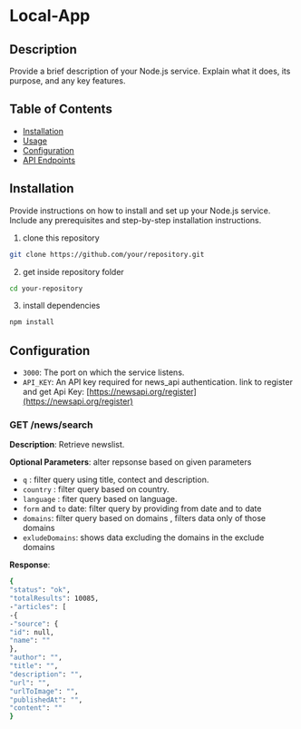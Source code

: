 # Local-App

## Description

Provide a brief description of your Node.js service. Explain what it does, its purpose, and any key features.

## Table of Contents

- [Installation](#installation)
- [Usage](#usage)
- [Configuration](#configuration)
- [API Endpoints](#api-endpoints)

## Installation

Provide instructions on how to install and set up your Node.js service. Include any prerequisites and step-by-step installation instructions.

1. clone this repository 
```bash
git clone https://github.com/your/repository.git
```
2. get inside repository folder
```bash
cd your-repository
```
3. install dependencies
```bash
npm install
```

## Configuration 
- `3000`: The port on which the service listens.
- `API_KEY`: An API key required for news_api authentication. link to register and get Api Key: [https://newsapi.org/register](https://newsapi.org/register) 

### GET /news/search

**Description**: Retrieve newslist.

**Optional Parameters**: alter repsonse based on given parameters
- `q` : filter query using title, contect and description.
- `country` : filter query based on country.
- `language` : fiter query based on language.
- `form` and `to` date: filter query by providing from date and to date
- `domains`: filter query based on domains , filters data only of those domains
- `exludeDomains`: shows data excluding the domains in the exclude domains

**Response**:
```bash
{
"status": "ok",
"totalResults": 10085,
-"articles": [
-{
-"source": {
"id": null,
"name": ""
},
"author": "",
"title": "",
"description": "",
"url": "",
"urlToImage": "",
"publishedAt": "",
"content": ""
}
```
